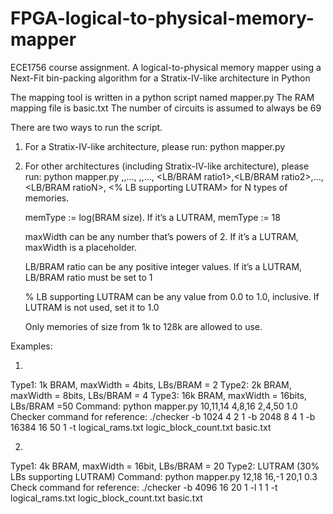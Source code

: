 
# FPGA-logical-to-physical-memory-mapper
ECE1756 course assignment. A logical-to-physical memory mapper using a Next-Fit bin-packing algorithm for a Stratix-IV-like architecture in Python

The mapping tool is written in a python script named mapper.py
The RAM mapping file is basic.txt
The number of circuits is assumed to always be 69

There are two ways to run the script.

1)  For a Stratix-IV-like architecture, please run: 
	python mapper.py

2)  For other architectures (including Stratix-IV-like architecture), please run:
	python mapper.py <memType1>,<memType2>,…,<memTypeN> <maxWidth1>,<maxWidth2>,…,<maxWidthN> <LB/BRAM ratio1>,<LB/BRAM ratio2>,…,<LB/BRAM ratioN>, <% LB supporting LUTRAM> for N types of memories. 

	memType := log(BRAM size). If it’s a LUTRAM, memType := 18
	
	maxWidth can be any number that’s powers of 2. If it’s a LUTRAM, maxWidth is a placeholder.
	
	LB/BRAM ratio can be any positive integer values. If it’s a LUTRAM, LB/BRAM ratio must be set to 1
	
	% LB supporting LUTRAM can be any value from 0.0 to 1.0, inclusive. If LUTRAM is not used, set it to 1.0
	
	Only memories of size from 1k to 128k are allowed to use.
	

Examples: 

1) 
Type1: 1k BRAM, maxWidth = 4bits, LBs/BRAM = 2
Type2: 2k BRAM, maxWidth = 8bits, LBs/BRAM = 4
Type3: 16k BRAM, maxWidth = 16bits, LBs/BRAM =50
Command: python mapper.py 10,11,14 4,8,16 2,4,50 1.0
Checker command for reference: ./checker -b 1024 4 2 1 -b 2048 8 4 1 -b 16384 16 50 1 -t logical_rams.txt logic_block_count.txt basic.txt

2)
Type1: 4k BRAM, maxWidth = 16bit, LBs/BRAM = 20
Type2: LUTRAM (30% LBs supporting LUTRAM)
Command: python mapper.py 12,18 16,-1 20,1 0.3
Check command for reference: ./checker -b 4096 16 20 1 -l 1 1 -t logical_rams.txt logic_block_count.txt basic.txt
	

